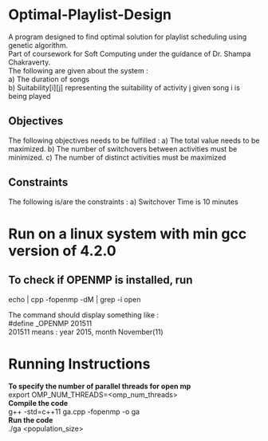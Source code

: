 # Optimal-Playlist-Design
A program designed to find optimal solution for playlist scheduling using genetic algorithm. <br>
Part of coursework for Soft Computing under the guidance of Dr. Shampa Chakraverty. <br>
The following are given about the system : <br>
a) The duration of songs <br>
b) Suitability[i][j] representing the suitability of activity j given song i is being played <br>

## Objectives
The following objectives needs to be fulfilled :
a) The total value needs to be maximized.
b) The number of switchovers between activities must be minimized.
c) The number of distinct activities must be maximized

## Constraints
The following is/are the constraints :
a) Switchover Time is 10 minutes

# Run on a linux system with min gcc version of 4.2.0
## To check if OPENMP is installed, run
echo | cpp -fopenmp -dM | grep -i open

The command should display something like : <br>
#define _OPENMP 201511 <br>
201511 means : year 2015, month November(11) 

# Running Instructions
<b> To specify the number of parallel threads for open mp </b> <br>
export OMP_NUM_THREADS=<omp_num_threads> <br>
<b> Compile the code </b> <br>
g++ -std=c++11 ga.cpp -fopenmp -o ga <br>
<b> Run the code </b> <br>
./ga <population_size> <br>
